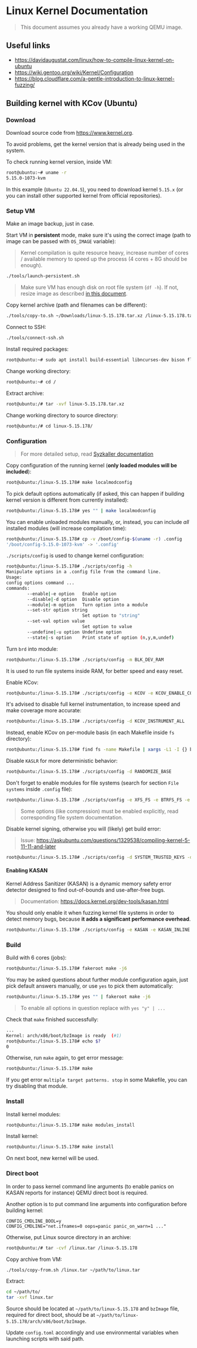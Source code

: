 # Linux Kernel Documentation

> This document assumes you already have a working QEMU image.

## Useful links

- <https://davidaugustat.com/linux/how-to-compile-linux-kernel-on-ubuntu>
- <https://wiki.gentoo.org/wiki/Kernel/Configuration>
- <https://blog.cloudflare.com/a-gentle-introduction-to-linux-kernel-fuzzing/>

## Building kernel with KCov (Ubuntu)

### Download

Download source code from <https://www.kernel.org>.

To avoid problems, get the kernel version that is already being used in the system.

To check running kernel version, inside VM:

```sh
root@ubuntu:~# uname -r
5.15.0-1073-kvm
```

In this example (`Ubuntu 22.04.5`), you need to download kernel `5.15.x` (or you can install other supported kernel from official repositories).

### Setup VM

Make an image backup, just in case.

Start VM in __persistent__ mode, make sure it's using the correct image (path to image can be passed with `OS_IMAGE` variable):

> Kernel compilation is quite resource heavy, increase number of cores / available memory to speed up the process (4 cores + 8G should be enough).

```sh
./tools/launch-persistent.sh
```

> Make sure VM has enough disk on root file system (`df -h`). If not, resize image as described [in this document](./QEMU.md).

Copy kernel archive (path and filenames can be different):

```sh
./tools/copy-to.sh ~/Downloads/linux-5.15.178.tar.xz /linux-5.15.178.tar.xz
```

Connect to SSH:

```sh
./tools/connect-ssh.sh
```

Install required packages:

```sh
root@ubuntu:~# sudo apt install build-essential libncurses-dev bison flex libssl-dev libelf-dev fakeroot dwarves
```

Change working directory:

```sh
root@ubuntu:~# cd /
```

Extract archive:

```sh
root@ubuntu:/# tar -xvf linux-5.15.178.tar.xz
```

Change working directory to source directory:

```sh
root@ubuntu:/# cd linux-5.15.178/
```

### Configuration

> For more detailed setup, read [Syzkaller documentation](https://github.com/google/syzkaller/blob/464ac2eda061918b0834afc83052d755176d25a1/docs/linux/kernel_configs.md)

Copy configuration of the running kernel (__only loaded modules will be included__):

```sh
root@ubuntu:/linux-5.15.178# make localmodconfig
```

To pick default options automatically (if asked, this can happen if building kernel version is different from currently installed):

```sh
root@ubuntu:/linux-5.15.178# yes "" | make localmodconfig
```

You can enable unloaded modules manually, or, instead, you can include *all* installed modules (will increase compilation time):

```sh
root@ubuntu:/linux-5.15.178# cp -v /boot/config-$(uname -r) .config
'/boot/config-5.15.0-1073-kvm' -> '.config'
```

`./scripts/config` is used to change kernel configuration:

```sh
root@ubuntu:/linux-5.15.178# ./scripts/config -h
Manipulate options in a .config file from the command line.
Usage:
config options command ...
commands:
        --enable|-e option   Enable option
        --disable|-d option  Disable option
        --module|-m option   Turn option into a module
        --set-str option string
                             Set option to "string"
        --set-val option value
                             Set option to value
        --undefine|-u option Undefine option
        --state|-s option    Print state of option (n,y,m,undef)
```

Turn `brd` into module:

```sh
root@ubuntu:/linux-5.15.178# ./scripts/config -m BLK_DEV_RAM
```

It is used to run file systems inside RAM, for better speed and easy reset.

Enable KCov:

```sh
root@ubuntu:/linux-5.15.178# ./scripts/config -e KCOV -e KCOV_ENABLE_COMPARISONS
```

It's advised to disable full kernel instrumentation, to increase speed and make coverage more accurate:

```sh
root@ubuntu:/linux-5.15.178# ./scripts/config -d KCOV_INSTRUMENT_ALL
```

Instead, enable KCov on per-module basis (in each Makefile inside `fs` directory):

```sh
root@ubuntu:/linux-5.15.178# find fs -name Makefile | xargs -L1 -I {} bash -c 'echo "KCOV_INSTRUMENT := y" >> {}'
```

Disable `KASLR` for more deterministic behavior:

```sh
root@ubuntu:/linux-5.15.178# ./scripts/config -d RANDOMIZE_BASE
```

Don't forget to enable modules for file systems (search for section `File systems` inside `.config` file):

```sh
root@ubuntu:/linux-5.15.178# ./scripts/config -e XFS_FS -e BTRFS_FS -e F2FS_FS ... # can also add BCACHEFS_FS in Linux 6.7+ 
```

> Some options (like compression) must be enabled explicitly, read corresponding file system documentation.

Disable kernel signing, otherwise you will (likely) get build error:

> Issue: <https://askubuntu.com/questions/1329538/compiling-kernel-5-11-11-and-later>

```sh
root@ubuntu:/linux-5.15.178# ./scripts/config -d SYSTEM_TRUSTED_KEYS -d SYSTEM_REVOCATION_KEYS --set-str CONFIG_SYSTEM_TRUSTED_KEYS "" --set-str CONFIG_SYSTEM_REVOCATION_KEYS ""
```

#### Enabling KASAN

Kernel Address Sanitizer (KASAN) is a dynamic memory safety error detector designed to find out-of-bounds and use-after-free bugs.

> Documentation: <https://docs.kernel.org/dev-tools/kasan.html>

You should only enable it when fuzzing kernel file systems in order to detect memory bugs, because __it adds a significant performance overhead__.

```sh
root@ubuntu:/linux-5.15.178# ./scripts/config -e KASAN -e KASAN_INLINE -e KASAN_GENERIC
```

### Build

Build with 6 cores (jobs):

```sh
root@ubuntu:/linux-5.15.178# fakeroot make -j6
```

You may be asked questions about further module configuration again, just pick default answers manually, or use `yes` to pick them automatically:

```sh
root@ubuntu:/linux-5.15.178# yes "" | fakeroot make -j6
```

> To enable all options in question replace with `yes "y" | ...`

Check that `make` finished successfully:

```sh
...
Kernel: arch/x86/boot/bzImage is ready  (#1)
root@ubuntu:/linux-5.15.178# echo $?
0
```

Otherwise, run `make` again, to get error message:

```sh
root@ubuntu:/linux-5.15.178# make
```

If you get error `multiple target patterns. stop` in some Makefile, you can try disabling that module.

### Install

Install kernel modules:

```sh
root@ubuntu:/linux-5.15.178# make modules_install
```

Install kernel:

```sh
root@ubuntu:/linux-5.15.178# make install
```

On next boot, new kernel will be used.

### Direct boot

In order to pass kernel command line arguments (to enable panics on KASAN reports for instance) QEMU direct boot is required.

Another option is to put command line arguments into configuration before building kernel:

```properties
CONFIG_CMDLINE_BOOL=y
CONFIG_CMDLINE="net.ifnames=0 oops=panic panic_on_warn=1 ..."
```

Otherwise, put Linux source directory in an archive:

```sh
root@ubuntu:/# tar -cvf /linux.tar /linux-5.15.178
```

Copy archive from VM:

```sh
./tools/copy-from.sh /linux.tar ~/path/to/linux.tar
```

Extract:

```sh
cd ~/path/to/
tar -xvf linux.tar
```

Source should be located at `~/path/to/linux-5.15.178` and `bzImage` file, required for direct boot, should be at `~/path/to/linux-5.15.178/arch/x86/boot/bzImage`.

Update `config.toml` accordingly and use environmental variables when launching scripts with said path.
